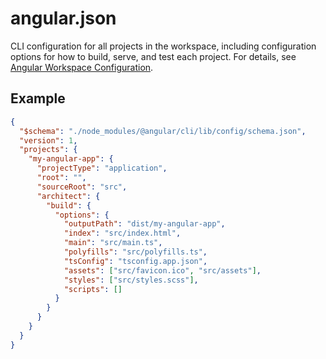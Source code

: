 # angular.json

CLI configuration for all projects in the workspace, including configuration options for how to build, serve, and test each project. For details, see [Angular Workspace Configuration](reference/configs/workspace-config).

## Example

```json
{
  "$schema": "./node_modules/@angular/cli/lib/config/schema.json",
  "version": 1,
  "projects": {
    "my-angular-app": {
      "projectType": "application",
      "root": "",
      "sourceRoot": "src",
      "architect": {
        "build": {
          "options": {
            "outputPath": "dist/my-angular-app",
            "index": "src/index.html",
            "main": "src/main.ts",
            "polyfills": "src/polyfills.ts",
            "tsConfig": "tsconfig.app.json",
            "assets": ["src/favicon.ico", "src/assets"],
            "styles": ["src/styles.scss"],
            "scripts": []
          }
        }
      }
    }
  }
}
```

